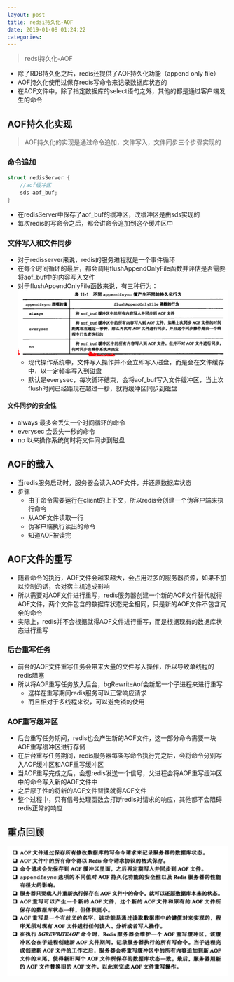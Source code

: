 ```yaml
--- 
layout: post 
title: redsi持久化-AOF 
date: 2019-01-08 01:24:22 
categories:   
---
```

> redsi持久化-AOF
- 除了RDB持久化之后，redis还提供了AOF持久化功能（append only file）
- AOF持久化使用过保存redis写命令来记录数据库状态的
- 在AOF文件中，除了指定数据库的select语句之外，其他的都是通过客户端发生的命令
## AOF持久化实现
> AOF持久化的实现是通过命令追加，文件写入，文件同步三个步骤实现的
### 命令追加
```c
struct redisServer {
    //aof缓冲区
    sds aof_buf;
}
```
- 在redisServer中保存了aof_buf的缓冲区，改缓冲区是由sds实现的
- 每次redis的写命令之后，都会讲命令追加到这个缓冲区中
### 文件写入和文件同步
- 对于redisserver来说，redis的服务进程就是一个事件循环
- 在每个时间循环的最后，都会调用flushAppendOnlyFile函数并评估是否需要将aof_buf中的内容写入文件
- 对于flushAppendOnlyFile函数来说，有三种行为：
     ![](/images/20181118211414821_1262405935.png)
    - 现代操作系统中，文件写入操作并不会立即写入磁盘，而是会在文件缓存中，以一定频率写入到磁盘
    - 默认是everysec，每次循环结束，会将aof_buf写入文件缓冲区，当上次flush时间已经距现在超过一秒，就将缓冲区同步到磁盘
#### 文件同步的安全性
- always 最多会丢失一个时间循环的命令
- everysec 会丢失一秒的命令
- no 以来操作系统何时将文件同步到磁盘
## AOF的载入
- 当redis服务启动时，服务器会读入AOF文件，并还原数据库状态
- 步骤
    - 由于命令需要运行在client的上下文，所以redis会创建一个伪客户端来执行命令
    - 从AOF文件读取一行
    - 伪客户端执行读出的命令
    - 知道AOF被读完
## AOF文件的重写
- 随着命令的执行，AOF文件会越来越大，会占用过多的服务器资源，如果不加以控制的话，会对宿主机造成影响
- 所以需要对AOF文件进行重写，redis服务器创建一个新的AOF文件替代就得AOF文件，两个文件包含的数据库状态完全相同，只是新的AOF文件不包含冗余的命令
- 实际上，redis并不会根据就得AOF文件进行重写，而是根据现有的数据库状态进行重写
### 后台重写任务
- 前台的AOF文件重写任务会带来大量的文件写入操作，所以导致单线程的redis阻塞
- 所以将AOF重写任务放入后台，bgRewriteAof会新起一个子进程来进行重写
    - 这样在重写期间redis服务可以正常响应请求
    - 而且相对于多线程来说，可以避免锁的使用
### AOF重写缓冲区
- 后台重写任务期间，redis也会产生新的AOF文件，这一部分命令需要一块AOF重写缓冲区进行存储
- 在后台重写任务期间，redis服务器每条写命令执行完之后，会将命令分别写入AOF缓冲区和AOF重写缓冲区
- 当AOF重写完成之后，会想redis发送一个信号，父进程会将AOF重写缓冲区中的命令写入新的AOF文件中
- 之后原子性的将新的AOF文件替换就得AOF文件
- 整个过程中，只有信号处理函数会打断redis对请求的响应，其他都不会阻碍redis正常的响应
## 重点回顾
![](/images/20181118213744086_118117185.png)











